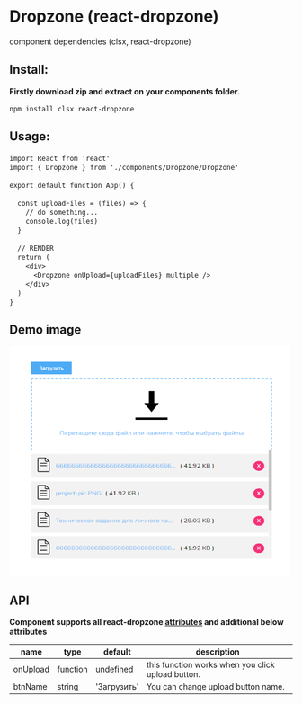 # Dropzone (react-dropzone)

component dependencies (clsx, react-dropzone)

## Install:

**Firstly download zip and extract on your components folder.**

```
npm install clsx react-dropzone
```

## Usage:

```
import React from 'react'
import { Dropzone } from './components/Dropzone/Dropzone'

export default function App() {

  const uploadFiles = (files) => {
    // do something...
    console.log(files)
  }

  // RENDER
  return (
    <div>
      <Dropzone onUpload={uploadFiles} multiple />
    </div>
  )
}
```

## Demo image

<img align="center" width="500" height="410" src="https://github.com/mkuysunov/Dropzone-react-dropzone-/blob/main/images/demo-image.png">

## API

<strong>
  Component supports all react-dropzone 
  <a href="https://react-dropzone.js.org/#src" target="_blank">attributes</a>
  and additional below attributes
</strong>  




| name     | type     | default     | description                                       |
| -------- | -------- | ----------- | ------------------------------------------------- |
| onUpload | function | undefined   | this function works when you click upload button. |
| btnName  | string   | 'Загрузить' | You can change upload button name.                |

